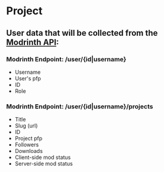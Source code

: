 # Project

## User data that will be collected from the [Modrinth API](https://docs.modrinth.com/api-spec):

### Modrinth Endpoint: /user/{id|username}
- Username 
- User's pfp
- ID
- Role

### Modrinth Endpoint: /user/{id|username}/projects

- Title
- Slug (url)
- ID
- Project pfp
- Followers
- Downloads
- Client-side mod status
- Server-side mod status
